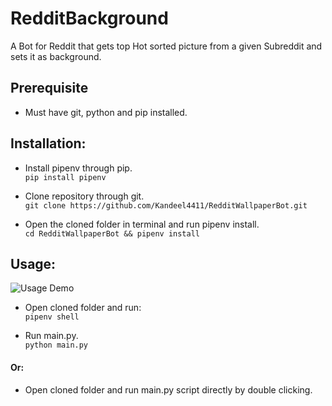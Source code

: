 # RedditBackground
A Bot for Reddit that gets top Hot sorted picture from a given Subreddit and sets it as background.

## Prerequisite
* Must have git, python and pip installed.

## Installation:
  * Install pipenv through pip. <br>
  `pip install pipenv`
  
  * Clone repository through git. <br>
  `git clone https://github.com/Kandeel4411/RedditWallpaperBot.git`
  
  * Open the cloned folder in terminal and run pipenv install. <br>
  ` cd RedditWallpaperBot && pipenv install `

## Usage:
  ![Usage Demo](https://j.gifs.com/XLQGRk.gif)
  * Open cloned folder and run: <br>
  ` pipenv shell `
  
  * Run main.py. <br>
  ` python main.py `

  #### Or:

  * Open cloned folder and run main.py script directly by double clicking.
  
